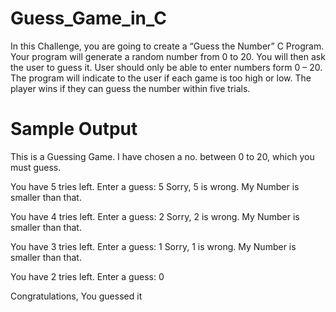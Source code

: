 # Guess_Game_in_C

In this Challenge, you are going to create a “Guess the Number” C Program.
Your program will generate a random number from 0 to 20.
You will then ask the user to guess it.
User should only be able to enter numbers form 0 – 20. 
The program will indicate to the user if each game is too high or low.
The player wins if they can guess the number within five trials.

# Sample Output
This is a Guessing Game.
I have chosen a no. between 0 to 20, which you must guess.

You have 5 tries left.
Enter a guess: 5
Sorry, 5 is wrong. My Number is smaller than that.

You have 4 tries left.
Enter a guess: 2
Sorry, 2 is wrong. My Number is smaller than that.

You have 3 tries left.
Enter a guess: 1
Sorry, 1 is wrong. My Number is smaller than that.

You have 2 tries left.
Enter a guess: 0

Congratulations, You guessed it

